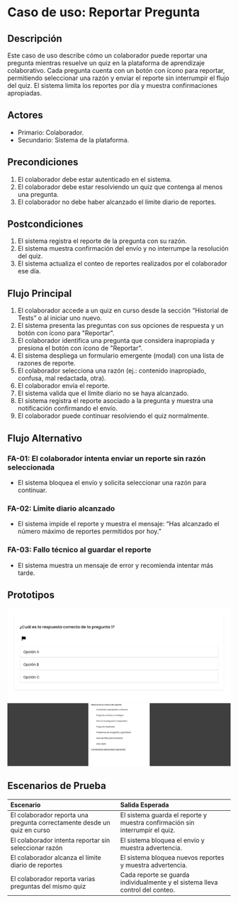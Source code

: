 # Caso de uso: Reportar Pregunta

## Descripción
Este caso de uso describe cómo un colaborador puede reportar una pregunta mientras resuelve un quiz en la plataforma de aprendizaje colaborativo. Cada pregunta cuenta con un botón con ícono para reportar, permitiendo seleccionar una razón y enviar el reporte sin interrumpir el flujo del quiz. El sistema limita los reportes por día y muestra confirmaciones apropiadas.

## Actores
- Primario: Colaborador.
- Secundario: Sistema de la plataforma.

## Precondiciones

1. El colaborador debe estar autenticado en el sistema.
2. El colaborador debe estar resolviendo un quiz que contenga al menos una pregunta.
3. El colaborador no debe haber alcanzado el límite diario de reportes.


## Postcondiciones
1. El sistema registra el reporte de la pregunta con su razón.
2. El sistema muestra confirmación del envío y no interrumpe la resolución del quiz.
3. El sistema actualiza el conteo de reportes realizados por el colaborador ese día.

## Flujo Principal

1. El colaborador accede a un quiz en curso desde la sección “Historial de Tests” o al iniciar uno nuevo.
2. El sistema presenta las preguntas con sus opciones de respuesta y un botón con ícono para "Reportar".
3. El colaborador identifica una pregunta que considera inapropiada y presiona el botón con ícono de "Reportar".
4. El sistema despliega un formulario emergente (modal) con una lista de razones de reporte.
5. El colaborador selecciona una razón (ej.: contenido inapropiado, confusa, mal redactada, otra).
6. El colaborador envía el reporte.
7. El sistema valida que el límite diario no se haya alcanzado.
9. El sistema registra el reporte asociado a la pregunta y muestra una notificación confirmando el envío.
10. El colaborador puede continuar resolviendo el quiz normalmente.

## Flujo Alternativo
### FA-01: El colaborador intenta enviar un reporte sin razón seleccionada
- El sistema bloquea el envío y solicita seleccionar una razón para continuar.

### FA-02: Límite diario alcanzado
- El sistema impide el reporte y muestra el mensaje:
    “Has alcanzado el número máximo de reportes permitidos por hoy.”
### FA-03: Fallo técnico al guardar el reporte
- El sistema muestra un mensaje de error y recomienda intentar más tarde.

## Prototipos
![Prototipo reportar preguntas](imagenes/Prototipo-1-Reporte.jpg)
![Prototipo reportar preguntas](imagenes/formulario-reportar.jpg)

## Escenarios de Prueba
| Escenario | Salida Esperada |
|:----------|:----------------|
|El colaborador reporta una pregunta correctamente desde un quiz en curso |  El sistema guarda el reporte y muestra confirmación sin interrumpir el quiz.
|El colaborador intenta reportar sin seleccionar razón | El sistema bloquea el envío y muestra advertencia. 
| El colaborador alcanza el límite diario de reportes | El sistema bloquea nuevos reportes y muestra advertencia.
| El colaborador reporta varias preguntas del mismo quiz | Cada reporte se guarda individualmente y el sistema lleva control del conteo.
